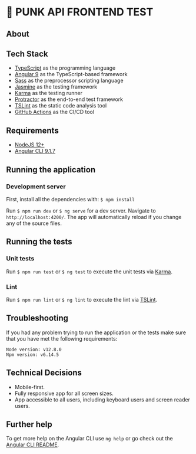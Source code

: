 # 🍺 PUNK API FRONTEND TEST


## About


## Tech Stack 

- [TypeScript](https://www.typescriptlang.org/) as the programming language
- [Angular 9](https://angular.io/) as the TypeScript-based framework
- [Sass](https://sass-lang.com/) as the preprocessor scripting language
- [Jasmine](https://jasmine.github.io/) as the testing framework
- [Karma](https://karma-runner.github.io/) as the testing runner
- [Protractor](https://www.protractortest.org/) as the end-to-end test framework
- [TSLint](https://palantir.github.io/tslint/) as the static code analysis tool
- [GitHub Actions](https://github.com/features/actions) as the CI/CD tool


## Requirements

- [NodeJS 12+](https://nodejs.org/en/)
- [Angular CLI 9.1.7](https://github.com/angular/angular-cli)

## Running the application

### Development server

First, install all the dependencies with: `$ npm install`

Run `$ npm run dev` or `$ ng serve` for a dev server. Navigate to `http://localhost:4200/`. The app will automatically reload if you change any of the source files.

## Running the tests

### Unit tests

Run `$ npm run test` or `$ ng test` to execute the unit tests via [Karma](https://karma-runner.github.io).


### Lint

Run `$ npm run lint` or `$ ng lint` to execute the lint via [TSLint](https://palantir.github.io/tslint/).

## Troubleshooting

If you had any problem trying to run the application or the tests make sure that you have met the following requirements:

```
Node version: v12.8.0
Npm version: v6.14.5
```

## Technical Decisions

- Mobile-first.
- Fully responsive app for all screen sizes.
- App accessible to all users, including keyboard users and screen reader users.

## Further help

To get more help on the Angular CLI use `ng help` or go check out the [Angular CLI README](https://github.com/angular/angular-cli/blob/master/README.md).

